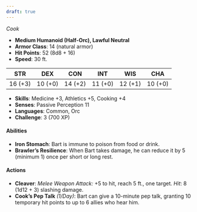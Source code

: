 ```yaml
---
draft: true
---
```


_Cook_

- **Medium Humanoid (Half-Orc), Lawful Neutral**
- **Armor Class**: 14 (natural armor)
- **Hit Points**: 52 (8d8 + 16)
- **Speed**: 30 ft.

|STR|DEX|CON|INT|WIS|CHA|
|---|---|---|---|---|---|
|16 (+3)|10 (+0)|14 (+2)|11 (+0)|12 (+1)|10 (+0)|

- **Skills**: Medicine +3, Athletics +5, Cooking +4
- **Senses**: Passive Perception 11
- **Languages**: Common, Orc
- **Challenge**: 3 (700 XP)

#### **Abilities**

- **Iron Stomach**: Bart is immune to poison from food or drink.
- **Brawler’s Resilience**: When Bart takes damage, he can reduce it by 5 (minimum 1) once per short or long rest.

#### **Actions**

- **Cleaver**: _Melee Weapon Attack:_ +5 to hit, reach 5 ft., one target. _Hit_: 8 (1d12 + 3) slashing damage.
- **Cook’s Pep Talk** _(1/Day)_: Bart can give a 10-minute pep talk, granting 10 temporary hit points to up to 6 allies who hear him.